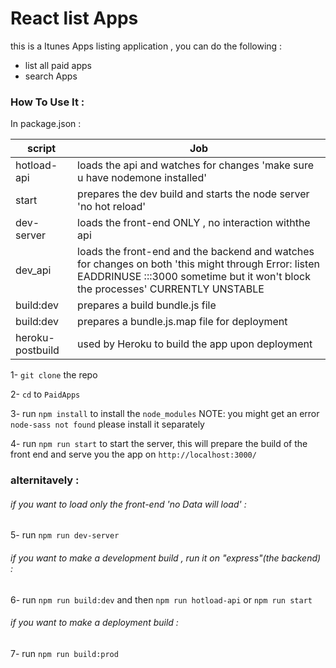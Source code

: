 # React list Apps 

this is a  Itunes Apps listing application , 
you can do the following : 
  - list all paid apps 
  - search Apps


### How To Use It :

In package.json : 

| script | Job |
| -------------------- | ------ |
| hotload-api | loads the api and watches for changes 'make sure u have nodemone installed'
| start | prepares the dev build and starts the node server 'no hot reload'
| dev-server | loads the front-end ONLY , no interaction withthe api|
| dev_api | loads the front-end and the backend and watches for changes on both 'this might through Error: listen EADDRINUSE :::3000 sometime but it won't block the processes' CURRENTLY UNSTABLE|
| build:dev | prepares a build bundle.js file
| build:dev | prepares a bundle.js.map file for deployment
| heroku-postbuild | used by Heroku to build the app upon deployment

1- `git clone` the repo

2- `cd` to `PaidApps` 

3- run `npm install` to install the `node_modules` NOTE: you might get an error `node-sass not found` please install it separately 

4- run `npm run start` to start the server, this will prepare the build of the front end and serve you the app on `http://localhost:3000/` 

### alternitavely : 


###### if you want to load only the front-end 'no Data will load' : 

5- run `npm run dev-server` 

###### if you want to make a development build , run it on "express"(the backend) : 

6- run `npm run build:dev` and then `npm run hotload-api` or `npm run start` 

###### if you want to make a deployment build : 

7- run `npm run build:prod` 
